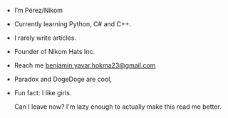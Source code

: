 - I’m Pérez/Nikom
- Currently learning Python, C# and C++.
- I rarely write articles.
- Founder of Nikom Hats Inc.
- Reach me benjamin.yavar.hokma23@gmail.com
- Paradox and DogeDoge are cool,
- Fun fact: I like girls.

  Can I leave now? I'm lazy enough to actually make this read me better.
